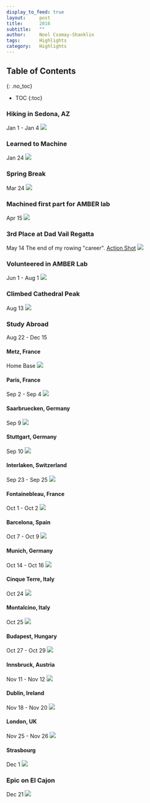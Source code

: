 ```yaml
---
display_to_feed: true
layout:     post
title:      2016
subtitle:   "" 
author:     Noel Csomay-Shanklin
tags:       Highlights
category:   Highlights
---
```

## Table of Contents
{: .no_toc}
* TOC
{:toc}

### Hiking in Sedona, AZ
Jan 1 - Jan 4
<img src = "https://lh3.googleusercontent.com/V0kfTPaj05ZqwMGqHfAUlVtQ3-76lEB8uw3UKqLFCZ2un5XoVy6uUtUq_JmQD8443UqiPaQLOE4h5Zg5FSS4X6ma56SgT31ZRvZh0nzn4Ciu8x6S_69eGb_-EeG4EwZ5HEpMQWWz-LU" />

### Learned to Machine
Jan 24
<img src = "https://lh3.googleusercontent.com/9PujwTuC3u3S-L7apydPPYRY7At3d_OqXQcHs4Og9bgn3r6uSvjiua8OVhKEM3hQpolXD1tQDEEWz45EKvxF-8vVQ3Eq5aqD954Cd0pZGZqE3Mj0B0jUSq6lok_MpchZp0jEB9f77SI" />

### Spring Break
Mar 24
<img src = "https://lh3.googleusercontent.com/fVRnuI2oNVbpeVxZ-BCgLUXRcz8f5Va_HeRoICcWKfOUWTu1TnuTj9jvDh1rwJNAvRkRkepDbqBRm_R6m2FDtalzmergPgSYAflNm0QCLeJqh309reJMw68T9veOWNho9USZFtisr-0"  />

### Machined first part for AMBER lab
Apr 15
<img src = "https://lh3.googleusercontent.com/3Mlm3JeyWmONZpmaYbT7V9CpzDnqexsXF4wZIzAyYbfl_48bUQGfrNSbx7tanbzvhBRO4UOozc-9rbxRMUDdHnzypIkYTlQIN-S8nbzPcVuELVouxA3wMHZ_5PEjcHoh-HJ008vPKS4" />

### 3rd Place at Dad Vail Regatta
May 14
The end of my rowing "career".
[Action Shot](https://www.row2k.com/dadvail/photo.cfm?action=pf&dir=2016Spring/DadVail/0514Finals&start=297&offset=288&label=Dad%20Vail%20Regatta%20-%20Finals&hi=yes&category=Dad%20Vail%20Regatta&year=2016)
<img src = "https://lh3.googleusercontent.com/FejFgAx0CA90emD2K7s6jTgXN4M3fxXqsHqqXqmTobHex5HLYKke_4rydRpwwaUyBGH-sMwjU6_0tkRjawk3z7uTQfBLDA6PmDUb4WoGmPabBej6IVKtSdobCJSxVoGEzoJwaDVLuNE"  />

### Volunteered in AMBER Lab 
Jun 1 - Aug 1
<img src = "https://lh3.googleusercontent.com/D-bSHpPGJkrjAx20zwepkfa80oCKZNIgBlxFwf6Jt-AGa7yl_BYHW2_aaegj5SEX3Ud24A9eV7EscMHaND_s0ynLQJLRbDKKrlOMnUZIKWRpn6s1taaOjlovEVhvMIgqfU0Q7ndUuMU" />

### Climbed Cathedral Peak
Aug 13
<img src = "https://lh3.googleusercontent.com/2hpFKS58VeAoiTCJKMvXH1m1hPBqWUAkg4NFgubqgtBbpqzQFg-pLaZX936C2OHod63PTtPcXiVDSRGhTAUJQpegh80SYtP8juex1FfWoKkTku-h1mVSQ72S10JqZ2khZOKZIQC_DxU"/>

### Study Abroad
Aug 22 - Dec 15
#### Metz, France
Home Base
<img src = "https://lh3.googleusercontent.com/rJY4V_45M15MZrmZzoDECre32v9-jw599r6miAP9eTzB1Wkxau-gyDUkCztmtSb-ap3ev1MZAy4CjWcvyB6KfBEBm2svYhQ2ixA4bEHhjUw_2hGas7wMxdmyy_jukBBLSKE7N3Qb2Yw"/>
#### Paris, France
Sep 2 - Sep 4
<img src = "https://lh3.googleusercontent.com/CMw1uVC6bFwUd9BygUFD9wXffNseDOUlUt5i7wY35zGMvE0OHKCwSWVg0inQS2uVnyHkLh4CtQ5iae3XmP35Yd7PjQ10QFA5RWdk_H4QsrwDe9m3lD8Nn3e3UuPC1qU5WUz7wP_Adjc" />
#### Saarbruecken, Germany
Sep 9
<img src = "https://lh3.googleusercontent.com/0tagQUoga1JriKlwY96pMoBT0lcC3m2GV2qQ34OgR_wxHtB3bPEoMrdTUHbo-CY__RJC8qfMn5qniOlJ-dWQy6Bq3LsKlqqzh4aF2kn4hM7j1NV8EIhxJeVWFyXE53pCmZvyNMDrGWM" />
#### Stuttgart, Germany
Sep 10
<img src = "https://lh3.googleusercontent.com/qJ8CnZs4-sdWf8VL6Ga-5jRMatq8nz3aZrmA6U9u4lNMQ9V1qcDFTwL7c0g3DKMhthoYKkLvChCVdmf0ku46s7YVcapy27t1stcywat2ANFtrt-NtoEjdIku5ZVfhRguToSPAINlpuM" />
<!--#### Amsterdam, Netherlands-->
<!--Sep 16 - Sep 18
<img src = "https://lh3.googleusercontent.com/qUjw4ADirgBKrWVJ42qTc_oXP-dvSHPB0jS88EPXdKkVstp-xaqI3_Vc8aaf_ivmFH9YPxlqKnBrWyLkCtoY-HH0UILIHDEl_rexWYDx8j4GUOgxJ-AOEg3M9gyPGPc7w-9oodfJsQc" />-->
#### Interlaken, Switzerland
Sep 23 - Sep 25
<img src = "https://lh3.googleusercontent.com/W3pCvozWUxMTMUfN80syI1c6MzYDwYPcnYj6RHt0J4CrY7jSqFreoQki7Qq5NNilLllibjvWe0FAzzKqQ9eFbRdOCyF3ZyAIu-yJhUgeGUEzYGM5od-wqMfY8V1LGw9yQAhtdOP9EG0"/>
#### Fontainebleau, France
Oct 1 - Oct 2
<img src = "https://lh3.googleusercontent.com/s3pm6fe0uI-wKX06PVvDNTTpmBhMAQvsPdRP7vszYJSsgHDbvjfUEzlIPlk_Y8VYievHVaA3asje4_8S6JWYn4XfQ4x6U4cx8zh7_GzaN33Lg30Jxd-R_iIONz32A0828B__Pm_9QBE" />
#### Barcelona, Spain
Oct 7 - Oct 9
<img src = "https://lh3.googleusercontent.com/owOAUoFRe8HpWdMAgLj4sQJwmw6zv0gU8b0CCG0yXbIINHmxzwDnoCkaTVNUufb-LKxXiQMZgt5IqD0PtOqgsCkj9DH6HeuD3L_4ecOdJVniqYqF9VleVupd5q3AIieDKtnoqA5QDuU" />
#### Munich, Germany
Oct 14 - Oct 16
<img src = "https://lh3.googleusercontent.com/PkDYGD_Zg75o2V3ulHRdoKUDEsSvC4FTyFnsgnoqiNsoNy6cjdgnMrR-Xrwq-qGUBGfmIy8rgkb9TQ8Zi1UtyCL9f-lFpke0gyEqBDqPkoZVYy4eGqr39bLopAjkFcsq5i8ngMPZlGs"/>
#### Cinque Terre, Italy
Oct 24
<img src = "https://lh3.googleusercontent.com/4zix-2Zv5xBwvZmXBwJoyBeNhTat2QL-XfYrtX3OuAprvh6RD2uTWJX_Z7MnetQM9SkM_dD7jpPsem7XU6lyua_k1yixCURAohukqEA2gz_k4FVafAcykGqJOOwoQxSiFnJF3JuRWKA"/>
#### Montalcino, Italy
Oct 25
<img src = "https://lh3.googleusercontent.com/C0QMrdvge73eBspdGKVyENCQ16h2154Z0qeryXSKJCry19PwXI8NaB0_3xryV8kaCSYlXfuRCPqTeG1HtdNGOlUC0PmKUjHqcEqnKSa8lh1YvjoWt5fclBQHYlVwK65xw2xMFoCjnM0" />
#### Budapest, Hungary 
Oct 27 - Oct 29
<img src = "https://lh3.googleusercontent.com/iV9bXTqIh5tZP9034wJhre79u7GnqDf_dCUJ7nexCmiQ_Yg1uFbjVYiph-f7JWgqFAtwxMWAPSgy0G7KZGXKH-YW1DNM3TTyBDG25rGKIHmaXuFR46R84Wpu5dmsrKQGurBQXzcG_x4" />
#### Innsbruck, Austria
Nov 11 - Nov 12
<img src = "https://lh3.googleusercontent.com/VwP-qnpoXO40X7PSCcLXfEb-9y_BhK1tc2qEaqQiiRzAkEkt5ZBMOHMOW3tDRYV7AmYQqSafQwF45Zn_lrMWvgK9_AVT4qm8LRDj8_ImzsRUGGG9ev9eFlgWrXkl0dbFp6j88SIIrO4" />
#### Dublin, Ireland
Nov 18 - Nov 20
<img src = "https://lh3.googleusercontent.com/bS_yyrpBfFfN4VlK-vCGTrGqPsFTf0OMy-WR173TozYkIBLx1kntRljvrV8TD5jbzMmyY5smmb3YsC8ObnpFfgJ7-BvL-xHXI1tMeVohhGzCEXssJuL0O9NbfB2XfwMptR4W7aOT1v8" />
#### London, UK
Nov 25 - Nov 26
<img src = "https://lh3.googleusercontent.com/xEaFdV-2sP78321bqLmm4Qzh1aLj5W7_mxpl8h6wkqNFD2TWKzJq6XPbEhUI_Kyq1_cOVgVH7JRLLYROqX7jIoUztYF5bMFqj0lOZLWgrq-c1Qge4QPp9_Bfk02RStworlfA5PdDn3A" />
#### Strasbourg
Dec 1
<img src = "https://lh3.googleusercontent.com/4Ek6MrY57ZZ1RkEgd_6NSKF9AH3JPfVE8Myn-PsuaIsCmMIPqk2Y8E2OA7skDCQherbB7f7tVhVfQANtq6RguRXcWiqvX8BLIEDo0_CGjrMmMPvWgded6nwufFDj8BI_xd0bnWFGTiY" />
### Epic on El Cajon
Dec 21
<img src = "https://lh3.googleusercontent.com/J6ISwMEUbUr6P3GNk0LuYBJw8aTysKctXRap0zTPmZAZnDrYiuC9qC7AQh0BFxbiI0FALpX3ui46yXR9fjRlAqKtun1KSQRiITZlbV8beV_hh9Vsugrm_slhKKU2u_pp_e0RBY0MMqw"/>
